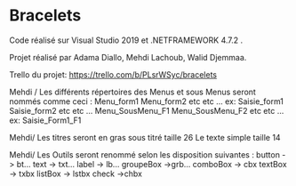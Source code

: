 # Bracelets

Code réalisé sur Visual Studio 2019 et .NETFRAMEWORK 4.7.2 .

Projet réalisé par Adama Diallo, Mehdi Lachoub, Walid Djemmaa.

Trello du projet: https://trello.com/b/PLsrWSyc/bracelets

Mehdi / Les différents répertoires des Menus et sous Menus seront nommés comme ceci : 
       Menu_form1
       Menu_form2
       etc etc ... 
       ex: Saisie_form1
           Saisie_form2 
       	etc etc ... 
       Menu_SousMenu_F1 
       Menu_SousMenu_F2 
       etc etc ... 
       ex: Saisie_Form1_F1
       
Mehdi/ Les titres seront en gras sous titré taille 26
       Le texte simple taille 14

Mehdi/ Les Outils seront renommé selon les disposition suivantes :  button  -> bt...
                                                                    text    -> txt...
                                                                    label   -> lb...
                                                                    groupeBox ->grb...
                                                                    comboBox  -> cbx
                                                                    textBox  -> txbx 
                                                                    listBox  -> lstbx
                                                                    check ->chbx   
                                                                   
